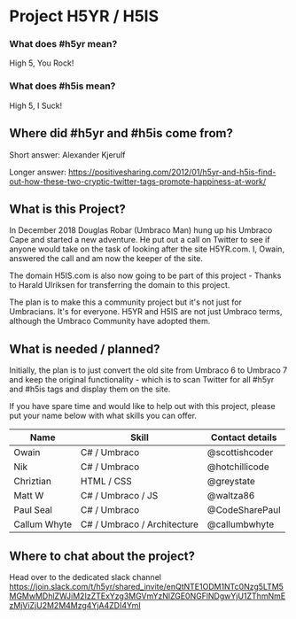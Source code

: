 # Project H5YR / H5IS

### What does #h5yr mean?
High 5, You Rock!

### What does #h5is mean?

High 5, I Suck!

## Where did #h5yr and #h5is come from?
Short answer: Alexander Kjerulf

Longer answer:
https://positivesharing.com/2012/01/h5yr-and-h5is-find-out-how-these-two-cryptic-twitter-tags-promote-happiness-at-work/

## What is this Project?

In December 2018 Douglas Robar (Umbraco Man) hung up his Umbraco Cape and started a new adventure. He put out a call on Twitter to see if anyone would take on the task of looking after the site H5YR.com. I, Owain, answered the call and am now the keeper of the site. 

The domain H5IS.com is also now going to be part of this project - Thanks to Harald Ulriksen for transferring the domain to this project.

The plan is to make this a community project but it's not just for Umbracians. It's for everyone. H5YR and H5IS are not just Umbraco terms, although the Umbraco Community have adopted them. 

## What is needed / planned?

Initially, the plan is to just convert the old site from Umbraco 6 to Umbraco 7 and keep the original functionality - which is to scan Twitter for all #h5yr and #h5is tags and display them on the site. 

If you have spare time and would like to help out with this project, please put your name below with what skills you can offer. 

| Name          | Skill                       | Contact details   |
|---------------|-----------------------------|-------------------|
| Owain         | C# / Umbraco                | @scottishcoder    |
| Nik           | C# / Umbraco                | @hotchillicode    |
| Chriztian     | HTML / CSS                  | @greystate        |
| Matt W        | C# / Umbraco / JS           | @waltza86         |
| Paul Seal     | C# / Umbraco                | @CodeSharePaul    |
| Callum Whyte  | C# / Umbraco / Architecture | @callumbwhyte     |

## Where to chat about the project?
Head over to the dedicated slack channel https://join.slack.com/t/h5yr/shared_invite/enQtNTE1ODM1NTc0Nzg5LTM5MGMwMDhlZWJiM2IzZTExYzg3MGVmYzNlZGE0NGFlNDgwYjU1ZThmNmEzMjViZjU2M2M4Mzg4YjA4ZDI4YmI
